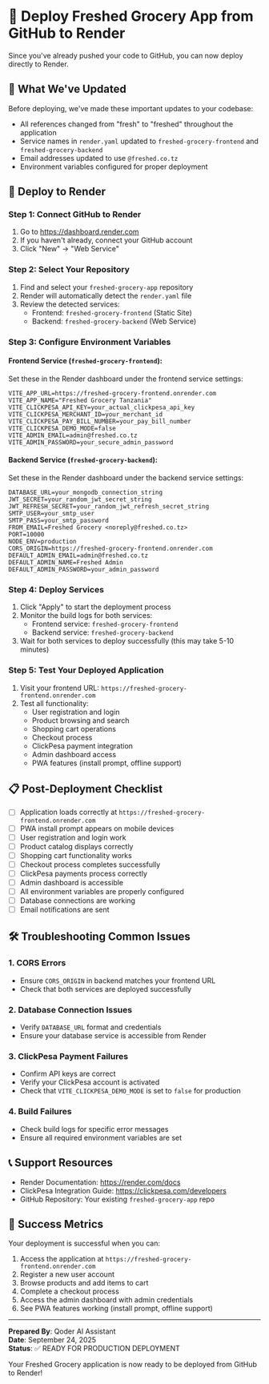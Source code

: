 # 🚀 Deploy Freshed Grocery App from GitHub to Render

Since you've already pushed your code to GitHub, you can now deploy directly to Render.

## 🔄 What We've Updated

Before deploying, we've made these important updates to your codebase:
- All references changed from "fresh" to "freshed" throughout the application
- Service names in `render.yaml` updated to `freshed-grocery-frontend` and `freshed-grocery-backend`
- Email addresses updated to use `@freshed.co.tz`
- Environment variables configured for proper deployment

## 🚀 Deploy to Render

### Step 1: Connect GitHub to Render

1. Go to https://dashboard.render.com
2. If you haven't already, connect your GitHub account
3. Click "New" → "Web Service"

### Step 2: Select Your Repository

1. Find and select your `freshed-grocery-app` repository
2. Render will automatically detect the `render.yaml` file
3. Review the detected services:
   - Frontend: `freshed-grocery-frontend` (Static Site)
   - Backend: `freshed-grocery-backend` (Web Service)

### Step 3: Configure Environment Variables

#### Frontend Service (`freshed-grocery-frontend`):
Set these in the Render dashboard under the frontend service settings:
```
VITE_APP_URL=https://freshed-grocery-frontend.onrender.com
VITE_APP_NAME="Freshed Grocery Tanzania"
VITE_CLICKPESA_API_KEY=your_actual_clickpesa_api_key
VITE_CLICKPESA_MERCHANT_ID=your_merchant_id
VITE_CLICKPESA_PAY_BILL_NUMBER=your_pay_bill_number
VITE_CLICKPESA_DEMO_MODE=false
VITE_ADMIN_EMAIL=admin@freshed.co.tz
VITE_ADMIN_PASSWORD=your_secure_admin_password
```

#### Backend Service (`freshed-grocery-backend`):
Set these in the Render dashboard under the backend service settings:
```
DATABASE_URL=your_mongodb_connection_string
JWT_SECRET=your_random_jwt_secret_string
JWT_REFRESH_SECRET=your_random_jwt_refresh_secret_string
SMTP_USER=your_smtp_user
SMTP_PASS=your_smtp_password
FROM_EMAIL=Freshed Grocery <noreply@freshed.co.tz>
PORT=10000
NODE_ENV=production
CORS_ORIGIN=https://freshed-grocery-frontend.onrender.com
DEFAULT_ADMIN_EMAIL=admin@freshed.co.tz
DEFAULT_ADMIN_NAME=Freshed Admin
DEFAULT_ADMIN_PASSWORD=your_admin_password
```

### Step 4: Deploy Services

1. Click "Apply" to start the deployment process
2. Monitor the build logs for both services:
   - Frontend service: `freshed-grocery-frontend`
   - Backend service: `freshed-grocery-backend`
3. Wait for both services to deploy successfully (this may take 5-10 minutes)

### Step 5: Test Your Deployed Application

1. Visit your frontend URL: `https://freshed-grocery-frontend.onrender.com`
2. Test all functionality:
   - User registration and login
   - Product browsing and search
   - Shopping cart operations
   - Checkout process
   - ClickPesa payment integration
   - Admin dashboard access
   - PWA features (install prompt, offline support)

## 📋 Post-Deployment Checklist

- [ ] Application loads correctly at `https://freshed-grocery-frontend.onrender.com`
- [ ] PWA install prompt appears on mobile devices
- [ ] User registration and login work
- [ ] Product catalog displays correctly
- [ ] Shopping cart functionality works
- [ ] Checkout process completes successfully
- [ ] ClickPesa payments process correctly
- [ ] Admin dashboard is accessible
- [ ] All environment variables are properly configured
- [ ] Database connections are working
- [ ] Email notifications are sent

## 🛠️ Troubleshooting Common Issues

### 1. CORS Errors
- Ensure `CORS_ORIGIN` in backend matches your frontend URL
- Check that both services are deployed successfully

### 2. Database Connection Issues
- Verify `DATABASE_URL` format and credentials
- Ensure your database service is accessible from Render

### 3. ClickPesa Payment Failures
- Confirm API keys are correct
- Verify your ClickPesa account is activated
- Check that `VITE_CLICKPESA_DEMO_MODE` is set to `false` for production

### 4. Build Failures
- Check build logs for specific error messages
- Ensure all required environment variables are set

## 📞 Support Resources

- Render Documentation: https://render.com/docs
- ClickPesa Integration Guide: https://clickpesa.com/developers
- GitHub Repository: Your existing `freshed-grocery-app` repo

## 🎯 Success Metrics

Your deployment is successful when you can:
1. Access the application at `https://freshed-grocery-frontend.onrender.com`
2. Register a new user account
3. Browse products and add items to cart
4. Complete a checkout process
5. Access the admin dashboard with admin credentials
6. See PWA features working (install prompt, offline support)

---

**Prepared By**: Qoder AI Assistant  
**Date**: September 24, 2025  
**Status**: ✅ READY FOR PRODUCTION DEPLOYMENT

Your Freshed Grocery application is now ready to be deployed from GitHub to Render!